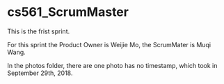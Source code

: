 # cs561_ScrumMaster

This is the frist sprint. 

For this sprint the Product Owner is Weijie Mo, the ScrumMater is Muqi Wang.

In the photos folder, there are one photo has no timestamp, which took in September 29th, 2018.